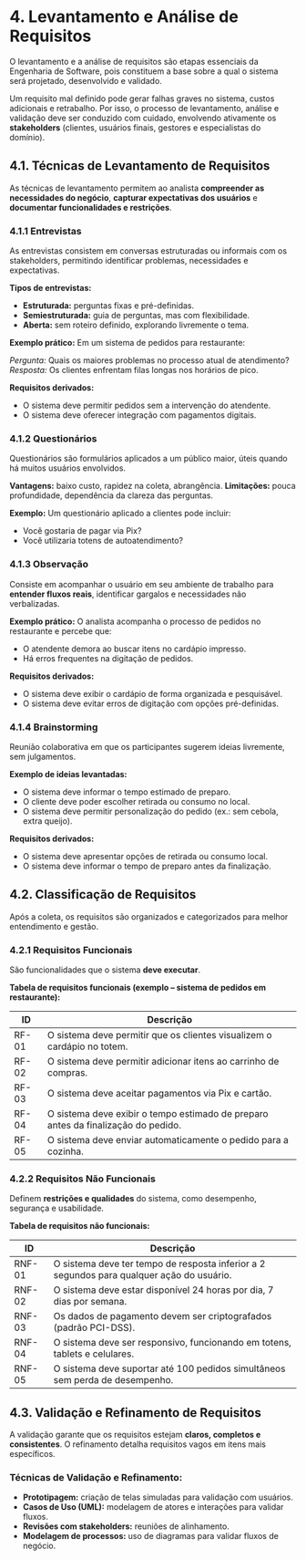 # 4. Levantamento e Análise de Requisitos

O levantamento e a análise de requisitos são etapas essenciais da Engenharia de Software, pois constituem a base sobre a qual o sistema será projetado, desenvolvido e validado.

Um requisito mal definido pode gerar falhas graves no sistema, custos adicionais e retrabalho. Por isso, o processo de levantamento, análise e validação deve ser conduzido com cuidado, envolvendo ativamente os **stakeholders** (clientes, usuários finais, gestores e especialistas do domínio).


## 4.1. Técnicas de Levantamento de Requisitos

As técnicas de levantamento permitem ao analista **compreender as necessidades do negócio**, **capturar expectativas dos usuários** e **documentar funcionalidades e restrições**.

### 4.1.1 Entrevistas

As entrevistas consistem em conversas estruturadas ou informais com os stakeholders, permitindo identificar problemas, necessidades e expectativas.

**Tipos de entrevistas:**

* **Estruturada:** perguntas fixas e pré-definidas.
* **Semiestruturada:** guia de perguntas, mas com flexibilidade.
* **Aberta:** sem roteiro definido, explorando livremente o tema.

**Exemplo prático:**
Em um sistema de pedidos para restaurante:

*Pergunta:* Quais os maiores problemas no processo atual de atendimento?
*Resposta:* Os clientes enfrentam filas longas nos horários de pico.

**Requisitos derivados:**

* O sistema deve permitir pedidos sem a intervenção do atendente.
* O sistema deve oferecer integração com pagamentos digitais.



### 4.1.2 Questionários

Questionários são formulários aplicados a um público maior, úteis quando há muitos usuários envolvidos.

**Vantagens:** baixo custo, rapidez na coleta, abrangência.
**Limitações:** pouca profundidade, dependência da clareza das perguntas.

**Exemplo:**
Um questionário aplicado a clientes pode incluir:

* Você gostaria de pagar via Pix?
* Você utilizaria totens de autoatendimento?



### 4.1.3 Observação

Consiste em acompanhar o usuário em seu ambiente de trabalho para **entender fluxos reais**, identificar gargalos e necessidades não verbalizadas.

**Exemplo prático:**
O analista acompanha o processo de pedidos no restaurante e percebe que:

* O atendente demora ao buscar itens no cardápio impresso.
* Há erros frequentes na digitação de pedidos.

**Requisitos derivados:**

* O sistema deve exibir o cardápio de forma organizada e pesquisável.
* O sistema deve evitar erros de digitação com opções pré-definidas.



### 4.1.4 Brainstorming

Reunião colaborativa em que os participantes sugerem ideias livremente, sem julgamentos.

**Exemplo de ideias levantadas:**

* O sistema deve informar o tempo estimado de preparo.
* O cliente deve poder escolher retirada ou consumo no local.
* O sistema deve permitir personalização do pedido (ex.: sem cebola, extra queijo).

**Requisitos derivados:**

* O sistema deve apresentar opções de retirada ou consumo local.
* O sistema deve informar o tempo de preparo antes da finalização.



## 4.2. Classificação de Requisitos

Após a coleta, os requisitos são organizados e categorizados para melhor entendimento e gestão.

### 4.2.1 Requisitos Funcionais

São funcionalidades que o sistema **deve executar**.

**Tabela de requisitos funcionais (exemplo – sistema de pedidos em restaurante):**

| ID    | Descrição                                                                         |
| ----- | --------------------------------------------------------------------------------- |
| RF-01 | O sistema deve permitir que os clientes visualizem o cardápio no totem.           |
| RF-02 | O sistema deve permitir adicionar itens ao carrinho de compras.                   |
| RF-03 | O sistema deve aceitar pagamentos via Pix e cartão.                               |
| RF-04 | O sistema deve exibir o tempo estimado de preparo antes da finalização do pedido. |
| RF-05 | O sistema deve enviar automaticamente o pedido para a cozinha.                    |



### 4.2.2 Requisitos Não Funcionais

Definem **restrições e qualidades** do sistema, como desempenho, segurança e usabilidade.

**Tabela de requisitos não funcionais:**

| ID     | Descrição                                                                                 |
| ------ | ----------------------------------------------------------------------------------------- |
| RNF-01 | O sistema deve ter tempo de resposta inferior a 2 segundos para qualquer ação do usuário. |
| RNF-02 | O sistema deve estar disponível 24 horas por dia, 7 dias por semana.                      |
| RNF-03 | Os dados de pagamento devem ser criptografados (padrão PCI-DSS).                          |
| RNF-04 | O sistema deve ser responsivo, funcionando em totens, tablets e celulares.                |
| RNF-05 | O sistema deve suportar até 100 pedidos simultâneos sem perda de desempenho.              |



## 4.3. Validação e Refinamento de Requisitos

A validação garante que os requisitos estejam **claros, completos e consistentes**. O refinamento detalha requisitos vagos em itens mais específicos.

### Técnicas de Validação e Refinamento:

* **Prototipagem:** criação de telas simuladas para validação com usuários.
* **Casos de Uso (UML):** modelagem de atores e interações para validar fluxos.
* **Revisões com stakeholders:** reuniões de alinhamento.
* **Modelagem de processos:** uso de diagramas para validar fluxos de negócio.

